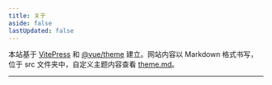 ```yaml
---
title: 关于
aside: false
lastUpdated: false
---
```


本站基于 [VitePress](https://github.com/vuejs/vitepress) 和 [@vue/theme](https://github.com/vuejs/theme/) 建立。网站内容以 Markdown 格式书写，位于 src 文件夹中，自定义主题内容查看 [theme.md](/frame/vitepress/theme.html)。

<hr />

<script setup>
import AboutMe from './AboutMe.vue'
</script>

<AboutMe />

